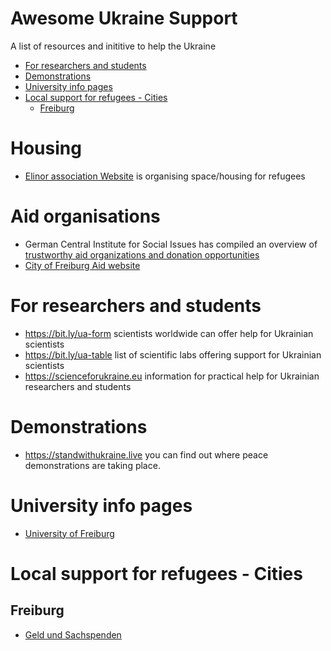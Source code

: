 # Awesome Ukraine Support

A list of resources and inititive to help the Ukraine

- [For researchers and students](#for-researchers-and-students)
- [Demonstrations](#demonstrations)
- [University info pages](#university-info-pages)
- [Local support for refugees - Cities](#local-support-for-refugees---cities)
  - [Freiburg](#freiburg) 

# Housing

* [Elinor association Website](https://elinor.network/gastfreundschaft-ukraine/) is organising space/housing for refugees 

# Aid organisations

* German Central Institute for Social Issues has compiled an overview of [trustworthy aid organizations and donation opportunities](https://www.dzi.de/pressemitteilungen/spenden-fuer-beduerftige-in-der-ukraine-und-auf-der-flucht/)
* [City of Freiburg Aid website](https://www.freiburg.de/pb/1852726.html)

# For researchers and students

* https://bit.ly/ua-form scientists worldwide can offer help for Ukrainian scientists
* https://bit.ly/ua-table list of scientific labs offering support for Ukrainian scientists
* https://scienceforukraine.eu information for practical help for Ukrainian researchers and students

# Demonstrations

* https://standwithukraine.live you can find out where peace demonstrations are taking place.

# University info pages

* [University of Freiburg](https://uni-freiburg.de/university/topics-in-focus/the-university-of-freiburgs-position-on-the-war-in-ukraine/)

# Local support for refugees - Cities

## Freiburg

* [Geld und Sachspenden](https://blog.stadtmission-freiburg.de)
